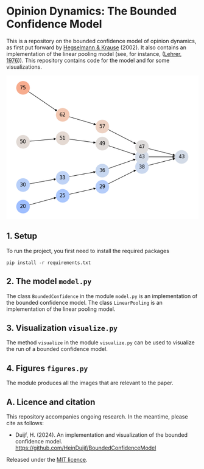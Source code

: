 # Opinion Dynamics: The Bounded Confidence Model

This is a repository on the bounded confidence model of opinion dynamics, as first put forward by [Hegselmann & Krause](https://www.jasss.org/5/3/2.html) (2002). It also contains an implementation of the linear pooling model (see, for instance, ([Lehrer, 1976](https://doi.org/10.2307/2214612))). This repository contains code for the model and for some visualizations. 

[![A picture of an example of a run of a bounded confidence model](/images/example.png  "An example of a bounded confidence model")]()

## 1. Setup
To run the project, you first need to install the required packages
```commandline
pip install -r requirements.txt
```

## 2. The model `model.py`
The class `BoundedConfidence` in the module `model.py` is an implementation of the bounded confidence model. The class `LinearPooling` is an implementation of the linear pooling model.

## 3. Visualization `visualize.py`
The method `visualize` in the module `visualize.py` can be used to visualize the run of a bounded confidence model. 

## 4. Figures `figures.py`
The module produces all the images that are relevant to the paper. 

## A. Licence and citation
This repository accompanies ongoing research. In the meantime, please cite as follows:

- Duijf, H. (2024). An implementation and visualization of the bounded confidence model. https://github.com/HeinDuijf/BoundedConfidenceModel 

Released under the [MIT licence](LICENCE.md).
